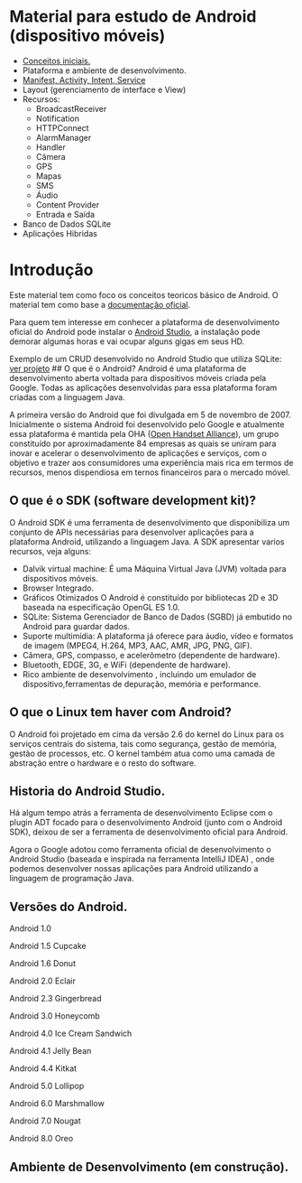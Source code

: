 # Material para estudo de Android (dispositivo móveis)

<ul>
  <a href="#intro"><li>Conceitos iniciais.</li></a>
  <li>Plataforma e ambiente de desenvolvimento.</li>
  <li>
    <a href="https://developer.android.com/guide/topics/manifest/manifest-intro.html?hl=pt-br" target="_blank">
      Manifest, 
    </a>
    <a href="https://developer.android.com/guide/topics/manifest/activity-element.html" target="_blank">
      Activity, 
    </a>
    <a href="https://developer.android.com/guide/components/intents-filters.html?hl=pt-br" target="_blank">
      Intent, 
    </a>
    <a href="https://developer.android.com/guide/components/services.html?hl=pt-br" target="_blank">
      Service
    </a>
  </li>
  <li>Layout (gerenciamento de interface e View)</li>
  <li>Recursos:
    <ul>
        <li>BroadcastReceiver</li>      
        <li>Notification</li>
        <li>HTTPConnect</li>
        <li>AlarmManager</li>
        <li>Handler</li>
        <li>Câmera</li>
        <li>GPS</li>
        <li>Mapas</li>
        <li>SMS</li>
        <li>Áudio</li>
        <li>Content Provider</li>
        <li>Entrada e Saída</li>      
     </ul>
   </li>
  <li>Banco de Dados SQLite</li>
  <li>Aplicações Hibridas</li>
</ul>

# Introdução
<div id="intro">
<div>Este material tem como foco os conceitos teoricos básico de Android. O material tem como base a 
<a href="https://developer.android.com/index.html?hl=pt-br"  target="_blank"> documentação oficial</a>.
</div>
<p>
<div>Para quem tem interesse em conhecer a plataforma de desenvolvimento oficial do Android pode instalar o <a href="https://developer.android.com/studio/index.html?hl=pt-br" target="_blank"> Android Studio</a>, a instalação pode demorar algumas horas e vai ocupar alguns gigas em seus HD.</div>
<p>
Exemplo de um CRUD desenvolvido no Android Studio que utiliza SQLite: <a href="https://github.com/KrishnaXavier/gerenciador-contatos" target="_blank">ver projeto</a>
## O que é o Android?
Android é uma plataforma de desenvolvimento aberta voltada para dispositivos móveis criada pela Google. Todas as aplicações desenvolvidas para essa plataforma foram criadas com a linguagem Java. 
<p>
A primeira versão do Android que foi divulgada em 5 de novembro de 2007. Inicialmente o sistema Android foi desenvolvido pelo
Google e atualmente essa plataforma é mantida pela OHA (<a href="http://www.openhandsetalliance.com">Open Handset Alliance</a>), um grupo constituído por aproximadamente 84 empresas as quais se uniram para inovar e acelerar o desenvolvimento de aplicações e serviços, com o objetivo e trazer aos consumidores uma experiência mais rica em termos de recursos, menos dispendiosa em ternos financeiros para o mercado móvel.
 
## O que é o SDK (software development kit)?
O Android SDK é uma ferramenta de desenvolvimento que disponibiliza um conjunto de APIs necessárias para desenvolver aplicações para a plataforma Android, utilizando a linguagem Java. A SDK apresentar varios recursos, veja alguns:
<ul>
  <li>Dalvik virtual machine: É uma Máquina Virtual Java (JVM) voltada para dispositivos móveis.</li>
  <li>Browser Integrado.</li>
  <li>Gráficos Otimizados O Android é constituído por bibliotecas 2D e 3D baseada na especificação OpenGL ES 1.0.</li>
  <li>SQLite: Sistema Gerenciador de Banco de Dados (SGBD) já embutido no Android para guardar dados.</li>
  <li>Suporte multimídia: A plataforma já oferece para áudio, vídeo e formatos de imagem (MPEG4, H.264, MP3, AAC, AMR, JPG, PNG, GIF).</li>
  <li>Câmera, GPS, compasso, e acelerômetro (dependente de hardware).</li>
  <li>Bluetooth, EDGE, 3G, e WiFi (dependente de hardware).</li>
  <li>Rico ambiente de desenvolvimento , incluindo um emulador de dispositivo,ferramentas de depuração, memória e performance.</li>
</ul>

## O que o Linux tem haver com Android?
O Android foi projetado em cima da versão 2.6 do kernel do Linux para os serviços centrais do sistema, tais como segurança, gestão de memória, gestão de processos, etc. O kernel também atua como uma camada de abstração entre o hardware e o resto do software.

## Historia do Android Studio.
Há algum tempo atrás a ferramenta de desenvolvimento Eclipse com o plugin ADT focado para o desenvolvimento Android (junto com o Android SDK), deixou de ser a ferramenta de desenvolvimento oficial para Android.
<p>
Agora o Google adotou como ferramenta oficial de desenvolvimento o Android Studio (baseada e inspirada na ferramenta IntelliJ IDEA) , onde podemos desenvolver nossas aplicações para Android utilizando a linguagem de programação Java.
  
## Versões do Android.
Android 1.0

Android 1.5 Cupcake

Android 1.6 Donut

Android 2.0 Eclair

Android 2.3 Gingerbread

Android 3.0 Honeycomb

Android 4.0 Ice Cream Sandwich

Android 4.1 Jelly Bean

Android 4.4 Kitkat

Android 5.0 Lollipop

Android 6.0 Marshmallow

Android 7.0 Nougat

Android 8.0 Oreo
</div>

## Ambiente de Desenvolvimento (em construção).
<div id="amb-dev>
Recomendo instalar e criar um projeto simples no Android Studio.
</div>

